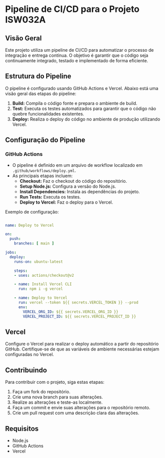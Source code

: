 # Pipeline de CI/CD para o Projeto ISW032A

## Visão Geral

Este projeto utiliza um pipeline de CI/CD para automatizar o processo de integração e entrega contínua. O objetivo é garantir que o código seja continuamente integrado, testado e implementado de forma eficiente.

## Estrutura do Pipeline

O pipeline é configurado usando GitHub Actions e Vercel. Abaixo está uma visão geral das etapas do pipeline:

1. **Build:** Compila o código fonte e prepara o ambiente de build.
2. **Test:** Executa os testes automatizados para garantir que o código não quebre funcionalidades existentes.
3. **Deploy:** Realiza o deploy do código no ambiente de produção utilizando Vercel.

## Configuração do Pipeline

### GitHub Actions

- O pipeline é definido em um arquivo de workflow localizado em `.github/workflows/deploy.yml`.
- As principais etapas incluem:
  - **Checkout:** Faz o checkout do código do repositório.
  - **Setup Node.js:** Configura a versão do Node.js.
  - **Install Dependencies:** Instala as dependências do projeto.
  - **Run Tests:** Executa os testes.
  - **Deploy to Vercel:** Faz o deploy para o Vercel.

Exemplo de configuração:

```yaml

name: Deploy to Vercel

on:
  push:
    branches: [ main ]

jobs:
  deploy:
    runs-on: ubuntu-latest

    steps:
    - uses: actions/checkout@v2

    - name: Install Vercel CLI
      run: npm i -g vercel

    - name: Deploy to Vercel
      run: vercel --token ${{ secrets.VERCEL_TOKEN }} --prod
      env:
        VERCEL_ORG_ID: ${{ secrets.VERCEL_ORG_ID }}
        VERCEL_PROJECT_ID: ${{ secrets.VERCEL_PROJECT_ID }}
```
## Vercel

Configure o Vercel para realizar o deploy automático a partir do repositório GitHub. Certifique-se de que as variáveis de ambiente necessárias estejam configuradas no Vercel.

## Contribuindo

Para contribuir com o projeto, siga estas etapas:

1. Faça um fork do repositório.
2. Crie uma nova branch para suas alterações.
3. Realize as alterações e teste-as localmente.
4. Faça um commit e envie suas alterações para o repositório remoto.
5. Crie um pull request com uma descrição clara das alterações.

## Requisitos

- Node.js
- GitHub Actions
- Vercel

